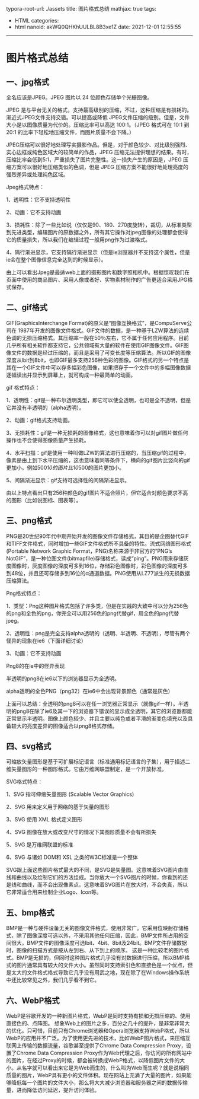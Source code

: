 typora-root-url: ./assets
title: 图片格式总结
mathjax: true
tags:
  - HTML
categories:
  - html
nanoid: akWQ0QHKhUULBL8B3xe1Z
date: 2021-12-01 12:55:55
---

# 图片格式总结

## 一、jpg格式

全名应该是JPEG。JPEG 图片以 24 位颜色存储单个光栅图像。

JPEG 是与平台无关的格式，支持最高级别的压缩，不过，这种压缩是有损耗的。渐近式JPEG文件支持交错。可以提高或降低 JPEG文件压缩的级别。但是，文件大小是以图像质量为代价的。压缩比率可以高达 100:1。（JPEG 格式可在 10:1 到 20:1 的比率下轻松地压缩文件，而图片质量不会下降。）

JPEG压缩可以很好地处理写实摄影作品。但是，对于颜色较少、对比级别强烈、实心边框或纯色区域大的较简单的作品，JPEG 压缩无法提供理想的结果。有时，压缩比率会低到5:1，严重损失了图片完整性。这一损失产生的原因是，JPEG 压缩方案可以很好地压缩类似的色调，但是 JPEG 压缩方案不能很好地处理亮度的强烈差异或处理纯色区域。

Jpeg格式特点：

1、透明性：它不支持透明性

2、动画：它不支持动画

3、损耗性：除了一些比如说（仅仅是90、180、270度旋转），裁切，从标准类型到先进类型，编辑图片的原数据之外，所有其它操作对jpeg图像的处理都会使得它的质量损失，所以我们在编辑过程一般用png作为过渡格式。

4、隔行渐进显示，它支持隔行渐进显示（但是ie浏览器并不支持这个属性，但是ie会在整个图像信息完全达到的时候显示）。

由上可以看出Jpeg是最适web上面的摄影图片和数字照相机中。根据惊叹我们在页面中使用的商品图片、采用人像或者好、实物素材制作的广告更适合采用JPG格式保存。

## 二、gif格式

GIF(GraphicsInterchange Format)的原义是“图像互换格式”，是CompuServe公司在 1987年开发的图像文件格式。GIF文件的数据，是一种基于LZW算法的连续色调的无损压缩格式。其压缩率一般在50％左右，它不属于任何应用程序。目前几乎所有相关软件都支持它，公共领域有大量的软件在使用GIF图像文件。GIF图像文件的数据是经过压缩的，而且是采用了可变长度等压缩算法。所以GIF的图像深度从lbit到8bit，也即GIF最多支持256种色彩的图像。GIF格式的另一个特点是其在一个GIF文件中可以存多幅彩色图像，如果把存于一个文件中的多幅图像数据逐幅读出并显示到屏幕上，就可构成一种最简单的动画。

gif 格式特点：

1、透明性：gif是一种布尔透明类型，即它可以使全透明，也可是全不透明，但是它并没有半透明的（alpha透明）。

2、动画：gif格式支持动画。

3、无损耗性：gif是一种无损耗的图像格式，这也意味着你可以对gif图片做任何操作也不会使得图像质量产生损耗。

4、水平扫描：gif是使用一种叫做LZW的算法进行压缩的，当压缩gif的过程中，像素是由上到下水平压缩的，这也意味着同等条件下，横向的gif图片比竖向的gif更加小。例如500*10的图片比10*500的图片更加小。

5、间隔渐进显示：gif支持可选择性的间隔渐进显示。

由以上特点看出只有256种颜色的gif图片不适合照片，但它适合对颜色要求不高的图形（比如说图标、图表等）。

## 三、png格式

PNG是20世纪90年代中期开始开发的图像文件存储格式，其目的是企图替代GIF和TIFF文件格式，同时增加一些GIF文件格式所不具备的特性。流式网络图形格式(Portable Network Graphic Format，PNG)名称来源于非官方的“PNG’s NotGIF”，是一种位图文件(bitmapfile)存储格式，读成“ping”。PNG用来存储灰度图像时，灰度图像的深度可多到16位，存储彩色图像时，彩色图像的深度可多到48位，并且还可存储多到16位的α通道数据。PNG使用从LZ77派生的无损数据压缩算法。

Png格式特点：

1、类型：Png这种图片格式包括了许多类，但是在实践的大致中可以分为256色的png和全色的png，你完全可以用256色的png代替gif，用全色的png代替jpeg。

2、透明性：png是完全支持alpha透明的（透明、半透明、不透明），尽管有两个怪异的现象在ie6（下面详细讨论）

3、动画：它不支持动画

Png8的在ie中的怪异表现

半透明的png8在ie6以下的浏览器显示为全透明。

alpha透明的全色PNG（png32）在ie6中会出现背景颜色（通常是灰色）

上面可以总结：全透明的png8可以在任一浏览器正常显示（就像gif一样）。半透明的png8在除了ie6及其一下的浏览器下错误的显示成全透明，其它的浏览器都能正常显示半透明。图像上颜色较少、并且主要以纯色或者平滑的渐变色填充以及具备较大的亮度差异的图像适合以png8格式存储。

## 四、svg格式

可缩放矢量图形是基于可扩展标记语言（标准通用标记语言的子集），用于描述二维矢量图形的一种图形格式。它由万维网联盟制定，是一个开放标准。

SVG格式特点：

1、SVG 指可伸缩矢量图形 (Scalable Vector Graphics)

2、SVG 用来定义用于网络的基于矢量的图形

3、SVG 使用 XML 格式定义图形

4、SVG 图像在放大或改变尺寸的情况下其图形质量不会有所损失

5、SVG 是万维网联盟的标准

6、SVG 与诸如 DOM和 XSL 之类的W3C标准是一个整体

SVG跟上面这些图片格式最大的不同，是SVG是矢量图。这意味着SVG图片由直线和曲线以及绘制它们的方法组成。当你放大一个SVG图片的时候，你看到的还是线和曲线，而不会出现像素点。这意味着SVG图片在放大时，不会失真，所以它非常适合用来绘制企业Logo、Icon等。

## 五、bmp格式

BMP是一种与硬件设备无关的图像文件格式，使用非常广。它采用位映射存储格式，除了图像深度可选以外，不采用其他任何压缩，因此，BMP文件所占用的空间很大。BMP文件的图像深度可选lbit、4bit、8bit及24bit。BMP文件存储数据时，图像的扫描方式是按从左到右、从下到上的顺序。
这是一种比较老的图片格式。BMP是无损的，但同时这种图片格式几乎没有对数据进行压缩，所以BMP格式的图片通常具有较大的文件大小。虽然同时支持索引色和直接色是一个优点，但是太大的文件格式格式导致它几乎没有用武之地，现在除了在Windows操作系统中还比较常见之外，我们几乎看不到它。

## 六、WebP格式

WebP是谷歌开发的一种新图片格式，WebP是同时支持有损和无损压缩的、使用直接色的、点阵图。
想象Web上的图片之多，百分之几十的提升，是非常非常大的优化。只可惜，目前只有Chrome浏览器和Opera浏览器支持WebP格式，所以WebP的应用并不广泛。为了使用更先进的技术，比如WebP图片格式，来压缩互联网上传输的数据流量，谷歌甚至提供了Chrome Data Compression Proxy，设置了Chrome Data Compression Proxy作为Web代理之后，你访问的所有网站中的图片，在经过Proxy的时候，都会被转换成WebP格式，以降低图片文件的大小。从名字就可以看出来它是为Web而生的，什么叫为Web而生呢？就是说相同质量的图片，WebP具有更小的文件体积。现在网站上充满了大量的图片，如果能够降低每一个图片的文件大小，那么将大大减少浏览器和服务器之间的数据传输量，进而降低访问延迟，提升访问体验。